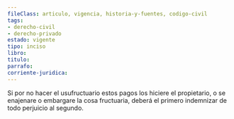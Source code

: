 ```yaml
---
fileClass: articulo, vigencia, historia-y-fuentes, codigo-civil
tags:
- derecho-civil
- derecho-privado
estado: vigente
tipo: inciso
libro:
titulo:
parrafo:
corriente-juridica:
---
```

Si por no hacer el usufructuario estos pagos los hiciere el propietario, o se enajenare o embargare la cosa fructuaria, deberá el primero indemnizar de todo perjuicio al segundo.
